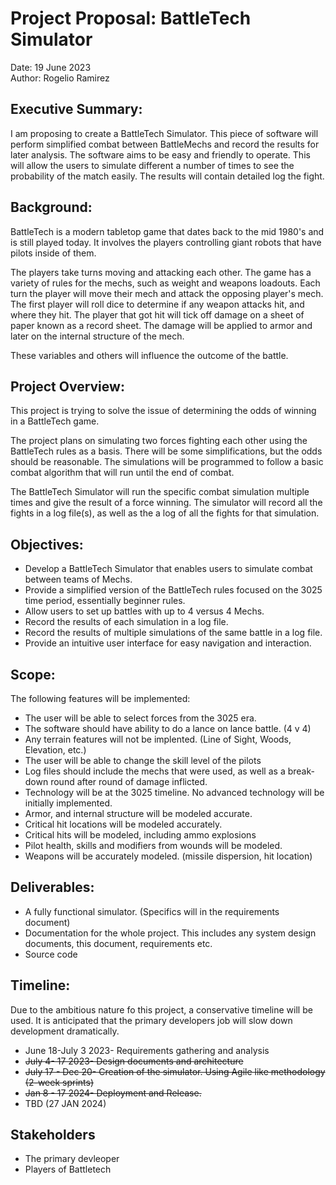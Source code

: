 # Project Proposal: BattleTech Simulator  
Date: 19 June 2023  
Author: Rogelio Ramirez

## Executive Summary:  
I am proposing to create a BattleTech Simulator. This piece of software will perform simplified combat between BattleMechs and record the results for later analysis. The software aims to be easy and friendly to operate. This will allow the users to simulate different a number of times to see the probability of the match easily. The results will contain detailed log the fight.

## Background:
BattleTech is a modern tabletop game that dates back to the mid 1980's and is still played today. It involves the players controlling giant robots that have pilots inside of them.  

The players take turns moving and attacking each other. The game has a variety of rules for the mechs, such as weight and weapons loadouts. Each turn the player will move their mech and attack the opposing player's mech. The first player will roll dice to determine if any weapon attacks hit, and where they hit. The player that got hit will tick off damage on a sheet of paper known as a record sheet. The damage will be applied to armor and later on the internal structure of the mech. 

These variables and others will influence the outcome of the battle.

## Project Overview:
This project is trying to solve the issue of determining the odds of winning in a BattleTech game.

The project plans on simulating two forces fighting each other using the BattleTech rules as a basis. There will be some simplifications, but the odds should be reasonable. The simulations will be programmed to follow a basic combat algorithm that will run until the end of combat.

The BattleTech Simulator will run the specific combat simulation multiple times and give the result of a force winning. The simulator will record all the fights in a log file(s), as well as the a log of all the fights for that simulation.


## Objectives:
- Develop a BattleTech Simulator that enables users to simulate combat between teams of Mechs.
- Provide a simplified version of the BattleTech rules focused on the 3025 time period, essentially beginner rules.
- Allow users to set up battles with up to 4 versus 4 Mechs.
- Record the results of each simulation in a log file.
- Record the results of multiple simulations of the same battle in a log file.
- Provide an intuitive user interface for easy navigation and interaction.

## Scope:  
The following features will be implemented:
- The user will be able to select forces from the 3025 era.
- The software should have ability to do a lance on lance battle. (4 v 4)
- Any terrain features will not be implented. (Line of Sight, Woods, Elevation, etc.)
- The user will be able to change the skill level of the pilots
- Log files should include the mechs that were used, as well as a break-down round after round of damage inflicted.
- Technology will be at the 3025 timeline. No advanced technology will be initially implemented.
- Armor, and internal structure will be modeled accurate.
- Critical hit locations will be modeled accurately. 
- Critical hits will be modeled, including ammo explosions
- Pilot health, skills and modifiers from wounds will be modeled. 
- Weapons will be accurately modeled. (missile dispersion, hit location)

## Deliverables:
- A fully functional simulator. (Specifics will in the requirements document)
- Documentation for the whole project. This includes any system design documents, this document, requirements etc.
- Source code

## Timeline:
Due to the ambitious nature fo this project, a conservative timeline will be used. It is anticipated that the primary developers job will slow down development dramatically.

- June 18-July 3 2023- Requirements gathering and analysis
- ~~July 4- 17 2023- Design documents and architecture~~
- ~~July 17 - Dec 20- Creation of the simulator. Using Agile like methodology (2-week sprints)~~
- ~~Jan 8 - 17 2024- Deployment and Release.~~
- TBD (27 JAN 2024)

## Stakeholders
- The primary devleoper
- Players of Battletech

